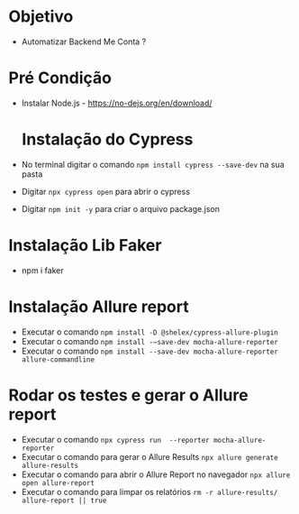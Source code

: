 # Objetivo

 - Automatizar Backend Me Conta ?

# Pré Condição

- Instalar Node.js - https://no-dejs.org/en/download/ 
  # Instalação do Cypress

- No terminal digitar o comando  `npm install cypress --save-dev` na sua pasta
- Digitar `npx cypress open` para abrir o cypress
- Digitar  `npm init -y` para criar o arquivo package.json
# Instalação Lib Faker

- npm i faker
 # Instalação Allure report

- Executar o comando `npm install -D @shelex/cypress-allure-plugin`
- Executar o comando `npm install -—save-dev mocha-allure-reporter`
- Executar o comando `npm install --save-dev mocha-allure-reporter allure-commandline`

# Rodar os testes e gerar o Allure report

- Executar o comando `npx cypress run  --reporter mocha-allure-reporter`
- Executar o comando para gerar o Allure Results `npx allure generate allure-results`
- Executar o comando para abrir o Allure Report no navegador `npx allure open allure-report`
- Executar o comando para limpar os relatórios `rm -r allure-results/ allure-report || true`